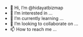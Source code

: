 - 👋 Hi, I’m @hidayatbizmap
- 👀 I’m interested in ...
- 🌱 I’m currently learning ...
- 💞️ I’m looking to collaborate on ...
- 📫 How to reach me ...

<!---
hidayatbizmap/hidayatbizmap is a ✨ special ✨ repository because its `README.md` (this file) appears on your GitHub profile.
You can click the Preview link to take a look at your changes.
--->
